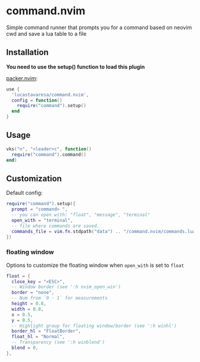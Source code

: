 # command.nvim

Simple command runner that prompts you for a command based on neovim cwd and save a lua
table to a file

## Installation

**You need to use the setup() function to load this plugin**

[packer.nvim](https://github.com/wbthomason/packer.nvim):

```lua
use {
  'lucastavaresa/command.nvim',
  config = function()
    require("command").setup()
  end
}
```

## Usage

```lua
vks("n", "<leader>c", function()
  require("command").command()
end)
```

## Customization

Default config:

```lua
require("command").setup({
  prompt = "command> ",
  -- you can open with: "float", "message", "terminal"
  open_with = "terminal",
  -- file where commands are saved.
  commands_file = vim.fn.stdpath("data") .. "/command.nvim/commands.lua",
})
```

### floating window

Options to customize the floating window when `open_with` is set to `float`

```lua
float = {
  close_key = "<ESC>",
  -- Window border (see ':h nvim_open_win')
  border = "none",
  -- Num from `0 - 1` for measurements
  height = 0.8,
  width = 0.8,
  x = 0.5,
  y = 0.5,
  -- Highlight group for floating window/border (see ':h winhl')
  border_hl = "FloatBorder",
  float_hl = "Normal",
  -- Transparency (see ':h winblend')
  blend = 0,
},
```


